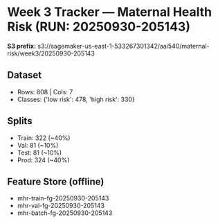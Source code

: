 # Week 3 Tracker — Maternal Health Risk (RUN: 20250930-205143)

**S3 prefix:** s3://sagemaker-us-east-1-533267301342/aai540/maternal-risk/week3/20250930-205143

## Dataset
- Rows: 808 | Cols: 7
- Classes: {'low risk': 478, 'high risk': 330}

## Splits
- Train: 322 (~40%)
- Val:   81 (~10%)
- Test:  81 (~10%)
- Prod:  324 (~40%)

## Feature Store (offline)
- mhr-train-fg-20250930-205143
- mhr-val-fg-20250930-205143
- mhr-batch-fg-20250930-205143
